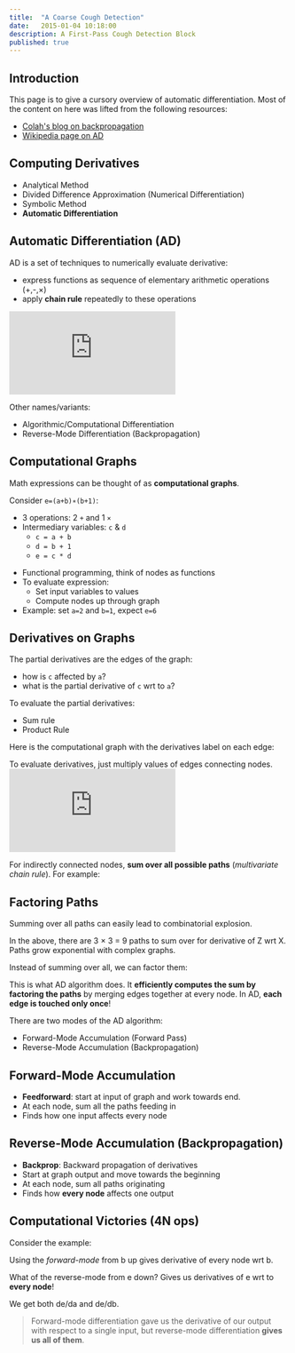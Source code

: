 ```yaml
---
title:  "A Coarse Cough Detection"
date:   2015-01-04 10:18:00
description: A First-Pass Cough Detection Block
published: true
---
```


## Introduction
This page is to give a cursory overview of automatic differentiation. Most of the content on here was lifted from the following resources:
- [Colah's blog on backpropagation][1]
- [Wikipedia page on AD][2]

## Computing Derivatives
- Analytical Method
- Divided Difference Approximation (Numerical Differentiation)
- Symbolic Method
- **Automatic Differentiation**

## Automatic Differentiation (AD)
AD is a set of techniques to numerically evaluate derivative:
- express functions as sequence of elementary arithmetic operations (+,-,×)
- apply **chain rule** repeatedly to these operations

![formula](http://latex.codecogs.com/gif.latex?%5Cfrac%7B%5Cpartial%20y%7D%7B%5Cpartial%20x%7D%3D%5Cfrac%7B%5Cpartial%20y%7D%7B%5Cpartial%20w%7D%5Ctimes%20%5Cfrac%7B%5Cpartial%20w%7D%7B%5Cpartial%20x%7D "\\frac{\\partial y}{\\partial x}=\\frac{\\partial y}{\\partial w}\\times \\frac{\\partial w}{\\partial x}")

Other names/variants: 
- Algorithmic/Computational Differentiation
- Reverse-Mode Differentiation (Backpropagation)

<!-- Pros:
- Chain rule: Decomposition of differentials 
- Fast at computing partial derivatives of a function wrt many inputs. 
 -->

## Computational Graphs
Math expressions can be thought of as **computational graphs**. 

Consider `e=(a+b)∗(b+1)`:
- 3 operations: 2 `+` and 1 `×`
- Intermediary variables: `c` & `d`
    + `c = a + b`
    + `d = b + 1`
    + `e = c * d`

<en-media type="image/png" hash="cb4c9c499a76ffbc8c44f27faa43316b"/>

- Functional programming, think of nodes as functions
- To evaluate expression:
    + Set input variables to values
    + Compute nodes up through graph 
- Example: set `a=2` and `b=1`, expect `e=6`

<en-media type="image/png" hash="474982020654627f39142ee4193611dc"/>


## Derivatives on Graphs
The partial derivatives are the edges of the graph:
- how is `c` affected by `a`?
- what is the partial derivative of `c` wrt to `a`? 

To evaluate the partial derivatives:
- Sum rule
- Product Rule

<en-media type="image/png" hash="28b669fd7cc592a4046a87d0ed6daa45"/>

Here is the computational graph with the derivatives label on each edge:

<en-media type="image/png" hash="2685be4fd083d82d5d364fd0d056858e"/>

To evaluate derivatives, just multiply values of edges connecting nodes. 
![formula](http://latex.codecogs.com/gif.latex?%5Cfrac%7B%5Cpartial%20e%7D%7B%5Cpartial%20a%7D%20%3D%20%5Cfrac%7B%5Cpartial%20c%7D%7B%5Cpartial%20a%7D%20%5Ccdot%20%5Cfrac%7B%5Cpartial%20e%7D%7B%5Cpartial%20c%7D%20%3D%201%5Cast%202%3D2 "\\frac{\\partial e}{\\partial a} = \\frac{\\partial c}{\\partial a} \\cdot \\frac{\\partial e}{\\partial c} = 1\\ast 2=2")

For indirectly connected nodes, **sum over all possible paths** (*multivariate chain rule*). For example:

<en-media type="image/png" hash="31874606fe6ab2e64c497c6922635cc3"/>


## Factoring Paths
Summing over all paths can easily lead to combinatorial explosion. 
<en-media type="image/png" hash="8877dd1bd004654d949917b5bfda90df"/>

In the above, there are 3 × 3 = 9 paths to sum over for derivative of Z wrt X. Paths grow exponential with complex graphs.
<en-media type="image/png" hash="e1784a5f7263bb740bf8bc30c155d869"/>


Instead of summing over all, we can factor them:

<en-media type="image/png" hash="cf51353678a9bb66f8c7c12533b411b3"/>

This is what AD algorithm does. It **efficiently computes the sum by factoring the paths** by merging edges together at every node. In AD, **each edge is touched only once**! 

There are two modes of the AD algorithm:
+ Forward-Mode Accumulation (Forward Pass)
+ Reverse-Mode Accumulation (Backpropagation)


## Forward-Mode Accumulation
<en-media type="image/png" hash="309601e3198240cb38d7f6cd2941db7e"/>

- **Feedforward**: start at input of graph and work towards end.
- At each node, sum all the paths feeding in 
- Finds how one input affects every node

## Reverse-Mode Accumulation (Backpropagation)
<en-media type="image/png" hash="6a9bf789bb038665296d26d234b744d4"/>

- **Backprop**: Backward propagation of derivatives
- Start at graph output and move towards the beginning
- At each node, sum all paths originating  
- Finds how **every node** affects one output


## Computational Victories (4N ops)
Consider the example:

<en-media type="image/png" hash="2685be4fd083d82d5d364fd0d056858e"/>

Using the *forward-mode* from b up gives derivative of every node wrt b. 

<en-media type="image/png" hash="a5a76bd3ec2de78c1cebb567c13e9713"/>

What of the reverse-mode from e down? Gives us derivatives of e wrt to **every node**!

<en-media type="image/png" hash="2625875347c22318802ac0fdf2a8ad11"/>

We get both de/da and de/db.  

> Forward-mode differentiation gave us the derivative of our output with respect to a single input, but reverse-mode differentiation **gives us all of them**.



[1]: http://colah.github.io/posts/2015-08-Backprop/
[2]: https://en.wikipedia.org/wiki/Automatic_differentiation
